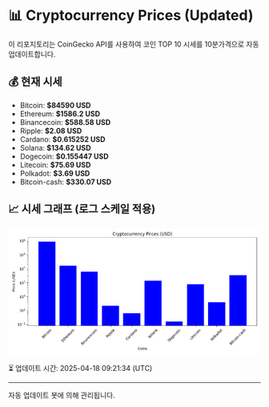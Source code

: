 
# 📊 Cryptocurrency Prices (Updated)

이 리포지토리는 CoinGecko API를 사용하여 코인 TOP 10 시세를 10분가격으로 자동 업데이트합니다.

## 💰 현재 시세
- Bitcoin: **$84590 USD**
- Ethereum: **$1586.2 USD**
- Binancecoin: **$588.58 USD**
- Ripple: **$2.08 USD**
- Cardano: **$0.615252 USD**
- Solana: **$134.62 USD**
- Dogecoin: **$0.155447 USD**
- Litecoin: **$75.69 USD**
- Polkadot: **$3.69 USD**
- Bitcoin-cash: **$330.07 USD**

## 📈 시세 그래프 (로그 스케일 적용)
![Crypto Prices](crypto_prices.png)

⏳ 업데이트 시간: 2025-04-18 09:21:34 (UTC)

---
자동 업데이트 봇에 의해 관리됩니다.
